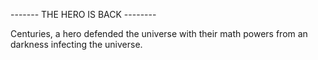 
------- THE HERO IS BACK --------



Centuries, a hero defended the universe with their math powers from an darkness infecting the universe.

